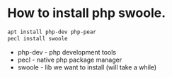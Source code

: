 # How to install php swoole.

```bash
apt install php-dev php-pear
pecl install swoole
```

- php-dev - php development tools
- pecl - native php package manager
- swoole - lib we want to install (will take a while)
